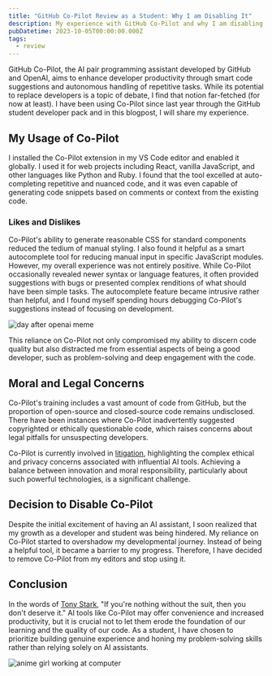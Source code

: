 ```yaml
---
title: "GitHub Co-Pilot Review as a Student: Why I am Disabling It"
description: My experience with GitHub Co-Pilot and why I am disabling it
pubDatetime: 2023-10-05T00:00:00.000Z
tags:
  - review
---
```


GitHub Co-Pilot, the AI pair programming assistant developed by GitHub and OpenAI, aims to enhance developer productivity through smart code suggestions and autonomous handling of repetitive tasks. While its potential to replace developers is a topic of debate, I find that notion far-fetched (for now at least). I have been using Co-Pilot since last year through the GitHub student developer pack and in this blogpost, I will share my experience.

## My Usage of Co-Pilot

I installed the Co-Pilot extension in my VS Code editor and enabled it globally. I used it for web projects including React, vanilla JavaScript, and other languages like Python and Ruby. I found that the tool excelled at auto-completing repetitive and nuanced code, and it was even capable of generating code snippets based on comments or context from the existing code.

### Likes and Dislikes

Co-Pilot's ability to generate reasonable CSS for standard components reduced the tedium of manual styling. I also found it helpful as a smart autocomplete tool for reducing manual input in specific JavaScript modules. However, my overall experience was not entirely positive. While Co-Pilot occasionally revealed newer syntax or language features, it often provided suggestions with bugs or presented complex renditions of what should have been simple tasks. The autocomplete feature became intrusive rather than helpful, and I found myself spending hours debugging Co-Pilot's suggestions instead of focusing on development.

![day after openai meme](@assets/images/day-after-openai-meme.jpeg)

This reliance on Co-Pilot not only compromised my ability to discern code quality but also distracted me from essential aspects of being a good developer, such as problem-solving and deep engagement with the code.

## Moral and Legal Concerns

Co-Pilot's training includes a vast amount of code from GitHub, but the proportion of open-source and closed-source code remains undisclosed. There have been instances where Co-Pilot inadvertently suggested copyrighted or ethically questionable code, which raises concerns about legal pitfalls for unsuspecting developers.

Co-Pilot is currently involved in [litigation](https://githubcopilotlitigation.com/), highlighting the complex ethical and privacy concerns associated with influential AI tools. Achieving a balance between innovation and moral responsibility, particularly about such powerful technologies, is a significant challenge.

## Decision to Disable Co-Pilot

Despite the initial excitement of having an AI assistant, I soon realized that my growth as a developer and student was being hindered. My reliance on Co-Pilot started to overshadow my developmental journey. Instead of being a helpful tool, it became a barrier to my progress. Therefore, I have decided to remove Co-Pilot from my editors and stop using it.

## Conclusion

In the words of [Tony Stark](<https://en.wikipedia.org/wiki/Tony_Stark_(Marvel_Cinematic_Universe)>), "If you're nothing without the suit, then you don't deserve it." AI tools like Co-Pilot may offer convenience and increased productivity, but it is crucial not to let them erode the foundation of our learning and the quality of our code. As a student, I have chosen to prioritize building genuine experience and honing my problem-solving skills rather than relying solely on AI assistants.

![anime girl working at computer](@assets/images/girl-working-at-computer.gif)
